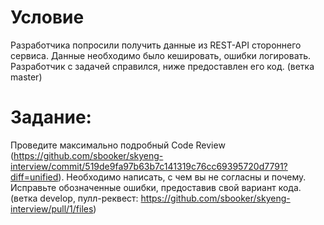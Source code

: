 # Условие

Разработчика попросили получить данные из REST-API стороннего сервиса.
Данные необходимо было кешировать, ошибки логировать.
Разработчик с задачей справился, ниже предоставлен его код. (ветка master)

# Задание:

Проведите максимально подробный Code Review (https://github.com/sbooker/skyeng-interview/commit/519de9fa97b63b7c141319c76cc69395720d7791?diff=unified). Необходимо написать,
с чем вы не согласны и почему.
Исправьте обозначенные ошибки, предоставив свой вариант кода. (ветка develop, пулл-реквест: https://github.com/sbooker/skyeng-interview/pull/1/files)
